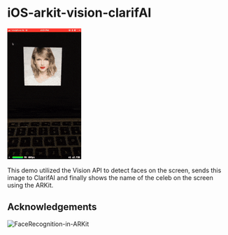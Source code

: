 # iOS-arkit-vision-clarifAI

![Demo](https://github.com/jaisontj/iOS-arkit-vision-clarifAI/blob/master/assets/arkit_demo.gif "Demo")

This demo utilized the Vision API to detect faces on the screen, sends this image to ClarifAI and finally shows the name of the celeb on the screen using the ARKit.

## Acknowledgements

![FaceRecognition-in-ARKit](https://github.com/NovaTecConsulting/FaceRecognition-in-ARKit "FaceRecognition-in-ARKit")
